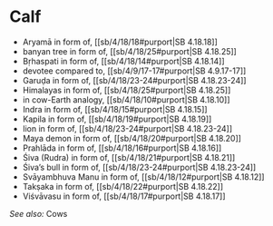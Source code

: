 # Calf

* Aryamā in form of, [[sb/4/18/18#purport|SB 4.18.18]]
* banyan tree in form of, [[sb/4/18/25#purport|SB 4.18.25]]
* Bṛhaspati in form of, [[sb/4/18/14#purport|SB 4.18.14]]
* devotee compared to, [[sb/4/9/17-17#purport|SB 4.9.17-17]]
* Garuḍa in form of, [[sb/4/18/23-24#purport|SB 4.18.23-24]]
* Himalayas in form of, [[sb/4/18/25#purport|SB 4.18.25]]
* in cow-Earth analogy, [[sb/4/18/10#purport|SB 4.18.10]]
* Indra in form of, [[sb/4/18/15#purport|SB 4.18.15]]
* Kapila in form of, [[sb/4/18/19#purport|SB 4.18.19]]
* lion in form of, [[sb/4/18/23-24#purport|SB 4.18.23-24]]
* Maya demon in form of, [[sb/4/18/20#purport|SB 4.18.20]]
* Prahlāda in form of, [[sb/4/18/16#purport|SB 4.18.16]]
* Śiva (Rudra) in form of, [[sb/4/18/21#purport|SB 4.18.21]]
* Śiva’s bull in form of, [[sb/4/18/23-24#purport|SB 4.18.23-24]]
* Svāyambhuva Manu in form of, [[sb/4/18/12#purport|SB 4.18.12]]
* Takṣaka in form of, [[sb/4/18/22#purport|SB 4.18.22]]
* Viśvāvasu in form of, [[sb/4/18/17#purport|SB 4.18.17]]

*See also:* Cows

